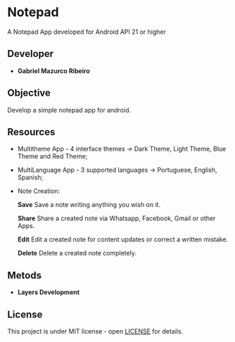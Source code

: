 # Notepad

A Notepad App developed for Android API 21 or higher

## Developer

* **Gabriel Mazurco Ribeiro**

## Objective

Develop a simple notepad app for android.

## Resources

* Multitheme App - 4 interface themes -> Dark Theme, Light Theme, Blue Theme and Red Theme;
* MultiLanguage App - 3 supported languages -> Portuguese, English, Spanish;
* Note Creation:
	
	**Save** Save a note writing anything you wish on it.
	
	**Share** Share a created note via Whatsapp, Facebook, Gmail or other Apps.
	
	**Edit** Edit a created note for content updates or correct a written mistake.
	
	**Delete** Delete a created note completely.

## Metods

* **Layers Development** 

## License
This project is under MIT license - open [LICENSE](LICENSE) for details.


